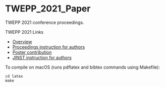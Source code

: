 # TWEPP_2021_Paper

TWEPP 2021 conference proceedings.

TWEPP 2021 Links
- [Overview](https://indico.cern.ch/event/1019078/)
- [Proceedings instruction for authors](https://indico.cern.ch/event/1019078/page/22920-proceedings-instruction-for-authors)
- [Poster contribution](https://indico.cern.ch/event/1019078/contributions/4444260/)
- [JINST instruction for authors](https://jinst.sissa.it/jinst/help/helpLoader.jsp?pgType=author)

To compile on macOS (runs pdflatex and bibtex commands using Makefile):
```
cd latex
make
```


